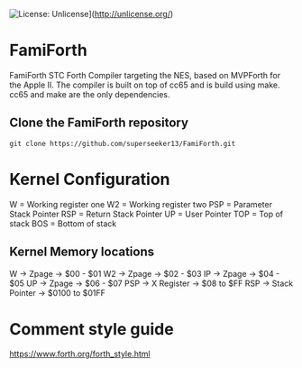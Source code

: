 ![License: Unlicense](https://img.shields.io/badge/license-Unlicense-blue.svg)](http://unlicense.org/)

# FamiForth

FamiForth STC Forth Compiler targeting the NES, based on MVPForth for the Apple II.
The compiler is built on top of cc65 and is build using make.
cc65 and make are the only dependencies.

## Clone the FamiForth repository

```
git clone https://github.com/superseeker13/FamiForth.git

```

# Kernel Configuration
W   = Working register one
W2   = Working register two
PSP = Parameter Stack Pointer
RSP = Return Stack Pointer
UP  = User Pointer
TOP = Top of stack
BOS = Bottom of stack


## Kernel Memory locations
W    ->  Zpage         -> $00 - $01
W2   ->  Zpage         -> $02 - $03
IP   ->  Zpage         -> $04 - $05
UP   ->  Zpage         -> $06 - $07
PSP  ->  X Register    -> $08 to $FF
RSP  ->  Stack Pointer -> $0100 to $01FF



# Comment style guide

https://www.forth.org/forth_style.html

